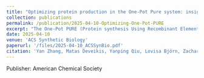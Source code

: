 ```yaml
---
title: "Optimizing protein production in the One-Pot Pure system: insights into reaction composition and expression efficiency"
collection: publications
permalink: /publication/2025-04-10-Optimizing-One-Pot-PURE
excerpt: "The One-Pot PURE (Protein synthesis Using Recombinant Elements) system simplifies the preparation of traditional PURE systems by coculturing and purifying 36 essential proteins for gene expression in a single step, enhancing accessibility and affordability for widespread laboratory adoption and customization. However, replicating this protocol to match the productivity of traditional PURE systems can take considerable time and effort due to uncharacterized variability. In this work, we observed unstable PURE protein expression in the original One-Pot PURE strains, E. coli M15/pREP4 and BL21(DE3), and addressed this issue using glucose-mediated catabolite repression to minimize burdensome background expression. We also identified several limitations making the M15/pREP4 strain unsuitable for PURE protein expression, including coculture incompatibility with BL21(DE3) and uncharacterized proteolytic activity. We showed that consolidating all expression vectors into a protease-deficient BL21(DE3) strain minimized proteolysis, led to more uniform coculture cell growth at the time of induction, and improved the stoichiometry of critical translation initiation factors in the final PURE mixture for efficient cell-free protein production. In addition to optimizing the One-Pot PURE protein composition, we found that variations in commercial energy solution formulations could compensate for suboptimal PURE protein stoichiometry. Notably, altering the source of E. coli tRNAs in the energy solution alone led to significant differences in the expression capacity of cell-free reactions, highlighting the importance of tRNA codon usage in influencing protein expression yield. Taken together, this work systematically investigates the proteome and biochemical factors influencing the One-Pot PURE system productivity, offering insights to enhance its robustness and adaptability across laboratories. <br/><img src='/images/OP_PURE.png'>"
date: 2025-04-10
venue: 'ACS Synthetic Biology'
paperurl: '/files/2025-04-10_ACSSynBio.pdf'
citation: 'Yan Zhang, Matas Deveikis, Yanping Qiu, Lovisa Björn, Zachary A. Martinez, Tsui-Fen Chou, Paul S. Freemont, Richard M. Murray, &quot; Optimizing protein production in the One-Pot Pure system: insights into reaction composition and expression efficiency. &quot; ACS Synthetic Biology, 2025.'
---
```

Publisher: American Chemical Society